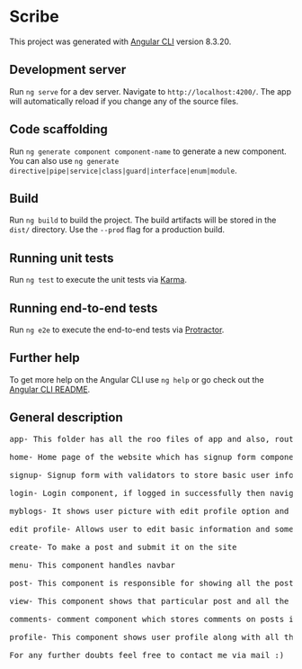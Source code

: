 # Scribe

This project was generated with [Angular CLI](https://github.com/angular/angular-cli) version 8.3.20.

## Development server

Run `ng serve` for a dev server. Navigate to `http://localhost:4200/`. The app will automatically reload if you change any of the source files.

## Code scaffolding

Run `ng generate component component-name` to generate a new component. You can also use `ng generate directive|pipe|service|class|guard|interface|enum|module`.

## Build

Run `ng build` to build the project. The build artifacts will be stored in the `dist/` directory. Use the `--prod` flag for a production build.

## Running unit tests

Run `ng test` to execute the unit tests via [Karma](https://karma-runner.github.io).

## Running end-to-end tests

Run `ng e2e` to execute the end-to-end tests via [Protractor](http://www.protractortest.org/).

## Further help

To get more help on the Angular CLI use `ng help` or go check out the [Angular CLI README](https://github.com/angular/angular-cli/blob/master/README.md).

## General description 
<pre>
app- This folder has all the roo files of app and also, routing-module, auth service, capitalize-pipe.

home- Home page of the website which has signup form component 

signup- Signup form with validators to store basic user information on firebase

login- Login component, if logged in successfully then navigate to myblogs component

myblogs- It shows user picture with edit profile option and all the posts, posted by different users and an option to post content.

edit profile- Allows user to edit basic information and some additional details such as hobbies, interests

create- To make a post and submit it on the site

menu- This component handles navbar

post- This component is responsible for showing all the posts along with user who posted them and creation date in myblogs component.The Read More link shows view component

view- This component shows that particular post and all the comments on that post from various users.

comments- comment component which stores comments on posts in firebase

profile- This component shows user profile along with all the posts he has posted 

For any further doubts feel free to contact me via mail :)
</pre>
